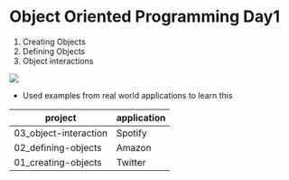 # Object Oriented Programming Day1

1. Creating Objects
2. Defining Objects
3. Object interactions

![](https://i.ytimg.com/vi/yrIbbKuSqK8/maxresdefault.jpg)

- Used examples from real world applications to learn this

| project | application |
| ------------ | ------------- |
| 03_object-interaction | Spotify |
| 02_defining-objects | Amazon |
| 01_creating-objects | Twitter |